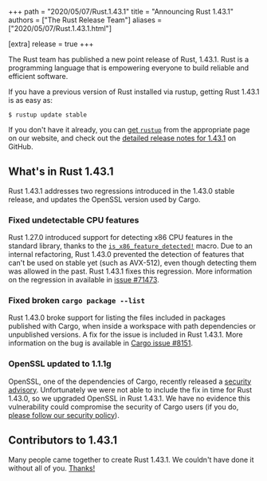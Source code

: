 +++
path = "2020/05/07/Rust.1.43.1"
title = "Announcing Rust 1.43.1"
authors = ["The Rust Release Team"]
aliases = ["2020/05/07/Rust.1.43.1.html"]

[extra]
release = true
+++

The Rust team has published a new point release of Rust, 1.43.1.
Rust is a programming language that is empowering everyone to build reliable and efficient software.

If you have a previous version of Rust installed via rustup, getting Rust 1.43.1 is as easy as:

```console
$ rustup update stable
```

If you don't have it already, you can [get `rustup`][install] from the
appropriate page on our website, and check out the [detailed release notes for
1.43.1][notes] on GitHub.

[install]: https://www.rust-lang.org/install.html
[notes]: https://github.com/rust-lang/rust/blob/master/RELEASES.md#version-1431-2020-05-07


## What's in Rust 1.43.1

Rust 1.43.1 addresses two regressions introduced in the 1.43.0 stable release, and updates the OpenSSL version used by Cargo.

### Fixed undetectable CPU features

Rust 1.27.0 introduced support for detecting x86 CPU features in the standard library, thanks to the [`is_x86_feature_detected!`][feat-detect] macro. Due to an internal refactoring, Rust 1.43.0 prevented the detection of features that can't be used on stable yet (such as AVX-512), even though detecting them was allowed in the past. Rust 1.43.1 fixes this regression. More information on the regression in available in [issue #71473][rust/71473].

[feat-detect]: https://doc.rust-lang.org/stable/std/macro.is_x86_feature_detected.html
[rust/71473]: https://github.com/rust-lang/rust/issues/71473

### Fixed broken `cargo package --list`

Rust 1.43.0 broke support for listing the files included in packages published with Cargo, when inside a workspace with path dependencies or unpublished versions. A fix for the issue is included in Rust 1.43.1. More information on the bug is available in [Cargo issue #8151][cargo/8151].

[cargo/8151]: https://github.com/rust-lang/cargo/issues/8151

### OpenSSL updated to 1.1.1g

OpenSSL, one of the dependencies of Cargo, recently released a [security advisory][CVE-2020-1967]. Unfortunately we were not able to include the fix in time for Rust 1.43.0, so we upgraded OpenSSL in Rust 1.43.1. We have no evidence this vulnerability could compromise the security of Cargo users (if you do, [please follow our security policy][security]).

[CVE-2020-1967]: https://cve.mitre.org/cgi-bin/cvename.cgi?name=CVE-2020-1967
[security]: https://www.rust-lang.org/policies/security

## Contributors to 1.43.1

Many people came together to create Rust 1.43.1.
We couldn't have done it without all of you. [Thanks!](https://thanks.rust-lang.org/rust/1.43.1/)
